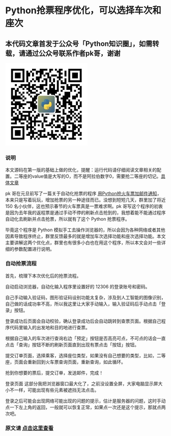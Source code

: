 # Python抢票程序优化，可以选择车次和座次


## 本代码文章首发于公众号「Python知识圈」，如需转载，请通过公众号联系作者pk哥，谢谢

![公众号](https://github.com/Brucepk/pk.github.io/blob/master/gzh.jpg)

### 说明
本文源码在第一版的基础上做的优化，提醒：运行代码请仔细阅读文章相关的配置。二等座的value值是大写的O，而不是阿拉伯数字0，需要抢二等座的切记。[具体文章](https://dwz.cn/3ij9hkI5)

pk 哥在元旦前写了一篇关于自动化抢票的程序 [用Python抢火车票加邮件通知](https://mp.weixin.qq.com/s?__biz=MzU4NjUxMDk5Mg==&mid=2247484924&idx=1&sn=b9d1e91f48208b21aded7a2a5bb5a075&chksm=fdfb6203ca8ceb15e068a1e05cce009a408d369353eed644b35d42f715f1f392be99bd328285&token=1637290204&lang=zh_CN#rd)，本来只是写着玩玩，增加抢票的另一种途径而已。没想到短短几天，群里加了将近 150 名小伙伴，这也预示春节的火车票真是一票难求啊。pk 哥写这个程序的初衷是因为去年我的返程票是通过手动不停的刷新点击抢到的，我想着能不能通过程序自动化去刷新并点击抢票，所以就有了这个 Python 抢票程序。

毕竟这个程序是 Python 模拟手工去操作浏览器的，所以会因为各种网络或者其他因素导致程序终止，群里反馈最多的就是增加车次选择功能和座次选择功能。本文主要讲解这两个优化点，群里也有很多小白也在用这个程序，所以本文会对一些详细的参数配置进行说明。



### 自动抢票流程
首先，梳理下本次优化后的抢票流程。

自动启动浏览器，自动化输入程序里设置好的 12306 的登录账号和密码。

自己手动输入验证码，图形验证码设别功能太复杂，涉及到人工智能的图像识别，自己做的话成功率不高，所以我这里让大家手动输入，输入验证码后手动点击「登录」按钮。

登录成功后页面会自动校验，确认登录成功后会自动跳转到查票页面。根据自己程序代码里输入的出发地和目的地进行查票。

根据自己输入的车次进行查询右边「预定」按钮是否高亮可点，不可点的话会一直点击「查询」按钮不断的刷新页面直到出现有票点击「按钮」按钮。

提交订单页面，选择乘客，选择座位类型，如果没有自己想要的类型，比如，二等座，页面会重新回到火车票查询页面，重新查询，如此循环。

抢到你想要的票后，提交订单，发送邮件，完成！

登录页面
这部分我把浏览器窗口最大化了，之前没设置全屏，大家电脑显示屏大小不一样，可能出现有些元素被遮挡无法点击。

登录之后可能会出现网络可能出现的问题的提示，估计是服务器的问题，这时手动点一下左上角的返回，一般就可以恢复正常，如果点一次还是这个提示，那就点两次吧。

### 原文请 [点击这里查看](https://mp.weixin.qq.com/s?__biz=MzU4NjUxMDk5Mg==&mid=2247484965&idx=1&sn=f7aae7334a6aa42c969fc284522754eb&chksm=fdfb61daca8ce8cc98e1eb6748ea39070338a1b946d99d357e801635881f497c2a5fefecdc52&token=1637290204&lang=zh_CN#rd)